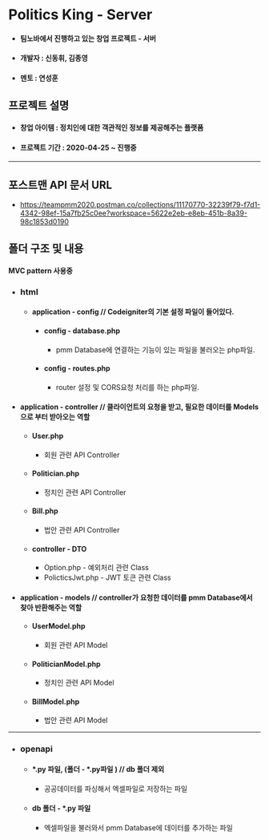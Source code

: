 # Politics King - Server 
  - #### 팀노바에서 진행하고 있는 창업 프로젝트 - 서버
  - #### 개발자 : 신동휘, 김종영
  - #### 멘토 : 연성훈

## 프로젝트 설명
  - #### 창업 아이템 : 정치인에 대한 객관적인 정보를 제공해주는 플랫폼
  - #### 프로젝트 기간 : 2020-04-25 ~ 진행중
----------------------------------------------------------------------------------------------------------------------------------------

## 포스트맨 API 문서 URL
* https://teampmm2020.postman.co/collections/11170770-32239f79-f7d1-4342-98ef-15a7fb25c0ee?workspace=5622e2eb-e8eb-451b-8a39-98c1853d0190

## 폴더 구조 및 내용
  #### MVC pattern 사용중
- ### html
  - #### application - config // Codeigniter의 기본 설정 파일이 들어있다.
    
    - #### config - database.php
      - pmm Database에 연결하는 기능이 있는 파일을 불러오는 php파일.
      
    - #### config - routes.php
      - router 설정 및 CORS요청 처리를 하는 php파일.

- #### application - controller // 클라이언트의 요청을 받고, 필요한 데이터를 Models으로 부터 받아오는 역할
    
    - #### User.php
      - 회원 관련 API Controller
    
    - #### Politician.php
      - 정치인 관련 API Controller
    
    - #### Bill.php
      - 법안 관련 API Controller

    - #### controller - DTO
      - Option.php - 예외처리 관련 Class
      - PolicticsJwt.php - JWT 토큰 관련 Class

- #### application - models // controller가 요청한 데이터를 pmm Database에서 찾아 반환해주는 역할

    - #### UserModel.php
      - 회원 관련 API Model
    
    - #### PoliticianModel.php
      - 정치인 관련 API Model
    
    - #### BillModel.php
      - 법안 관련 API Model

----------------------------------------------------------
- ### openapi
  - #### *.py 파일, (폴더  - *.py파일 ) // db 폴더 제외
    - 공공데이터를 파싱해서 엑셀파일로 저장하는 파일
  
  - #### db 폴더 - *.py 파일    
    - 엑셀파일을 불러와서 pmm Database에 데이터를 추가하는 파일
